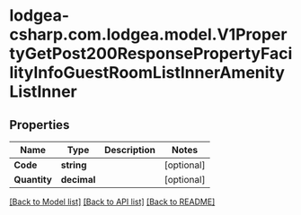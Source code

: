 
# lodgea-csharp.com.lodgea.model.V1PropertyGetPost200ResponsePropertyFacilityInfoGuestRoomListInnerAmenityListInner

## Properties

Name | Type | Description | Notes
------------ | ------------- | ------------- | -------------
**Code** | **string** |  | [optional] 
**Quantity** | **decimal** |  | [optional] 

[[Back to Model list]](../README.md#documentation-for-models)
[[Back to API list]](../README.md#documentation-for-api-endpoints)
[[Back to README]](../README.md)

